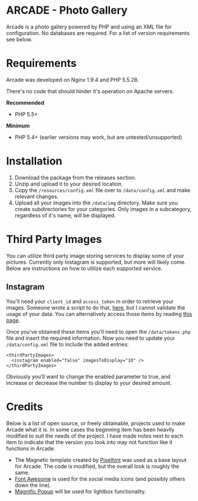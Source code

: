 # ARCADE - Photo Gallery

Arcade is a photo gallery powered by PHP and using an XML file for configuration. No databases are required. For a list of version requirements see below.

# Requirements

Arcade was developed on Nginx 1.9.4 and PHP 5.5.28.

There's no code that should hinder it's operation on Apache servers.

**Recommended**

* PHP 5.5+

**Minimum**

* PHP 5.4+ (earlier versions may work, but are untested/unsupported)

# Installation

1. Download the package from the releases section.
2. Unzip and upload it to your desired location.
3. Copy the `/resources/config.xml` file over to `/data/config.xml` and make relevant changes.
4. Upload all your images into the `/data/img` directory. Make sure you create subdirectories for your categories. Only images in a subcategory, regardless of it's name, will be displayed.

# Third Party Images

You can utilize third party image storing services to display some of your pictures. Currently only Instagram is supported, but more will likely come. Below are instructions on how to utilize each supported service.

## Instagram

You'll need your `client_id` and `access_token` in order to retrieve your images. Someone wrote a script to do that, [here](https://api.instagram.com/oauth/authorize/?client_id=ab103e54c54747ada9e807137db52d77&redirect_uri=http://blueprintinteractive.com/tutorials/instagram/uri.php&response_type=code), but I cannot validate the usage of your data. You can alternatively access those items by reading [this page](https://instagram.com/developer/authentication/).

Once you've obtained these items you'll need to open the `/data/tokens.php` file and insert the required information. Now you need to update your `/data/config.xml` file to include the added entries:

```
<thirdPartyImages>
  <instagram enabled="false" imagesToDisplay="10" />
</thirdPartyImages>
```

Obviously you'll want to change the enabled parameter to true, and increase or decrease the number to display to your desired amount.

# Credits

Below is a list of open source, or freely obtainable, projects used to make Arcade what it is. In some cases the beginning item has been heavily modified to suit the needs of the project. I have made notes next to each item to indicate that the version you look into may not function like it functions in Arcade.

* The Magnetic template created by [Pixelhint](http://pixelhint.com/) was used as a base layout for Arcade. The code is modified, but the overall look is roughly the same.
* [Font Awesome](https://fortawesome.github.io/Font-Awesome/) is used for the social media icons (and possibly others down the line).
* [Magnific Popup](http://dimsemenov.com/plugins/magnific-popup/) will be used for lightbox functionality.
